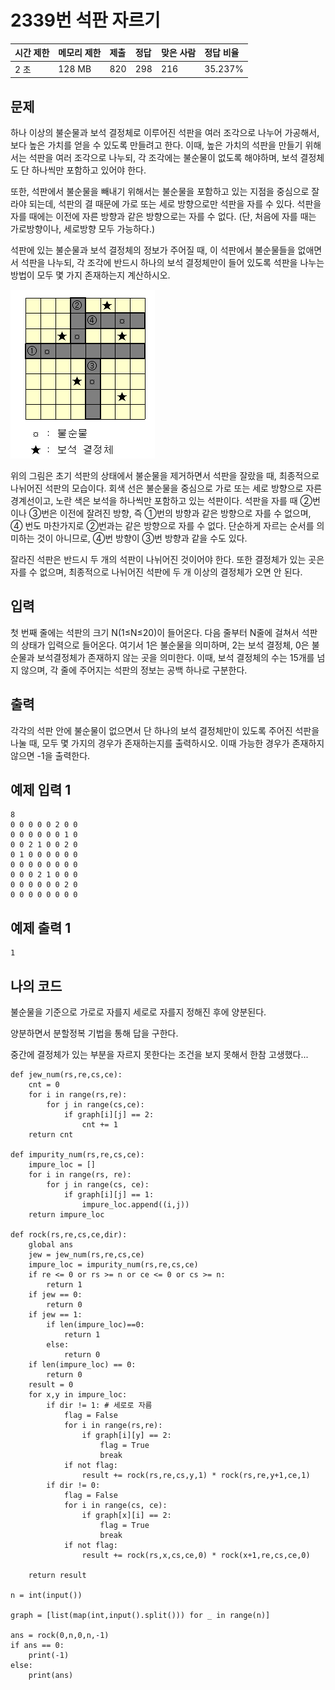 # 2339번 석판 자르기

| 시간 제한 | 메모리 제한 | 제출 | 정답 | 맞은 사람 | 정답 비율 |
| :-------- | :---------- | :--- | :--- | :-------- | :-------- |
| 2 초      | 128 MB      | 820  | 298  | 216       | 35.237%   |

## 문제

하나 이상의 불순물과 보석 결정체로 이루어진 석판을 여러 조각으로 나누어 가공해서, 보다 높은 가치를 얻을 수 있도록 만들려고 한다. 이때, 높은 가치의 석판을 만들기 위해서는 석판을 여러 조각으로 나누되, 각 조각에는 불순물이 없도록 해야하며, 보석 결정체도 단 하나씩만 포함하고 있어야 한다.

또한, 석판에서 불순물을 빼내기 위해서는 불순물을 포함하고 있는 지점을 중심으로 잘라야 되는데, 석판의 결 때문에 가로 또는 세로 방향으로만 석판을 자를 수 있다. 석판을 자를 때에는 이전에 자른 방향과 같은 방향으로는 자를 수 없다. (단, 처음에 자를 때는 가로방향이나, 세로방향 모두 가능하다.)

석판에 있는 불순물과 보석 결정체의 정보가 주어질 때, 이 석판에서 불순물들을 없애면서 석판을 나누되, 각 조각에 반드시 하나의 보석 결정체만이 들어 있도록 석판을 나누는 방법이 모두 몇 가지 존재하는지 계산하시오.

![img](asd.PNG)

위의 그림은 초기 석판의 상태에서 불순물을 제거하면서 석판을 잘랐을 때, 최종적으로 나뉘어진 석판의 모습이다. 회색 선은 불순물을 중심으로 가로 또는 세로 방향으로 자른 경계선이고, 노란 색은 보석을 하나씩만 포함하고 있는 석판이다. 석판을 자를 때 ②번이나 ③번은 이전에 잘려진 방향, 즉 ①번의 방향과 같은 방향으로 자를 수 없으며, ④ 번도 마찬가지로 ②번과는 같은 방향으로 자를 수 없다. 단순하게 자르는 순서를 의미하는 것이 아니므로, ④번 방향이 ③번 방향과 같을 수도 있다.

잘라진 석판은 반드시 두 개의 석판이 나뉘어진 것이어야 한다. 또한 결정체가 있는 곳은 자를 수 없으며, 최종적으로 나뉘어진 석판에 두 개 이상의 결정체가 오면 안 된다.

## 입력

첫 번째 줄에는 석판의 크기 N(1≤N≤20)이 들어온다. 다음 줄부터 N줄에 걸쳐서 석판의 상태가 입력으로 들어온다. 여기서 1은 불순물을 의미하며, 2는 보석 결정체, 0은 불순물과 보석결정체가 존재하지 않는 곳을 의미한다. 이때, 보석 결정체의 수는 15개를 넘지 않으며, 각 줄에 주어지는 석판의 정보는 공백 하나로 구분한다.

## 출력

각각의 석판 안에 불순물이 없으면서 단 하나의 보석 결정체만이 있도록 주어진 석판을 나눌 때, 모두 몇 가지의 경우가 존재하는지를 출력하시오. 이때 가능한 경우가 존재하지 않으면 -1을 출력한다.

## 예제 입력 1 

```
8
0 0 0 0 0 2 0 0
0 0 0 0 0 0 1 0
0 0 2 1 0 0 2 0
0 1 0 0 0 0 0 0
0 0 0 0 0 0 0 0
0 0 0 2 1 0 0 0
0 0 0 0 0 0 2 0
0 0 0 0 0 0 0 0
```

## 예제 출력 1 

```
1
```

## 나의 코드

불순물을 기준으로 가로로 자를지 세로로 자를지 정해진 후에 양분된다.

양분하면서 분할정복 기법을 통해 답을 구한다.

중간에 결정체가 있는 부분을 자르지 못한다는 조건을 보지 못해서 한참 고생했다...

```
def jew_num(rs,re,cs,ce):
    cnt = 0
    for i in range(rs,re):
        for j in range(cs,ce):
            if graph[i][j] == 2:
                cnt += 1
    return cnt

def impurity_num(rs,re,cs,ce):
    impure_loc = []
    for i in range(rs, re):
        for j in range(cs, ce):
            if graph[i][j] == 1:
                impure_loc.append((i,j))
    return impure_loc

def rock(rs,re,cs,ce,dir):
    global ans
    jew = jew_num(rs,re,cs,ce)
    impure_loc = impurity_num(rs,re,cs,ce)
    if re <= 0 or rs >= n or ce <= 0 or cs >= n:
        return 1
    if jew == 0:
        return 0
    if jew == 1:
        if len(impure_loc)==0:
            return 1
        else:
            return 0
    if len(impure_loc) == 0:
        return 0
    result = 0
    for x,y in impure_loc:
        if dir != 1: # 세로로 자름
            flag = False
            for i in range(rs,re):
                if graph[i][y] == 2:
                    flag = True
                    break
            if not flag:
                result += rock(rs,re,cs,y,1) * rock(rs,re,y+1,ce,1)
        if dir != 0:
            flag = False
            for i in range(cs, ce):
                if graph[x][i] == 2:
                    flag = True
                    break
            if not flag:
                result += rock(rs,x,cs,ce,0) * rock(x+1,re,cs,ce,0)

    return result

n = int(input())

graph = [list(map(int,input().split())) for _ in range(n)]

ans = rock(0,n,0,n,-1)
if ans == 0:
    print(-1)
else:
    print(ans)
```

